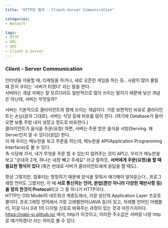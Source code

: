 ```yaml
---
title: "HTTP란 뭘까 - Client-Server Communication"

categories:
- Network

tags:
- HTTP
- URL
- URI
- Client & Server
---
```

### Client - Server Communication
인터넷을 이용할 때, 티케팅을 하거나, 새로 오픈한 게임을 하는 등.. 사람이 많이 몰릴 때 흔히 우리는 '서버가 터졌다' 라는 말을 한다.  
서버라는 개념 자체는 잘 모르더라도 일반적으로 많이 쓰이는 말이기 때문에 낯선 개념은 아닌데, 서버는 무엇일까?  
  
서버는 기본적으로 클라이언트와 함께 쓰이는 개념이다. 가장 보편적인 비유로 클라이언트는 손님(글자 그대로), 서버는 식당 등에 비유를 많이 한다. (여기에 Database가 들어오면 보통 주방 내지 냉장고 정도로 비유한다.)  
클라이언트가 음식을 주문(요청) 하면, 서버는 주문 받은 음식을 서빙(Serving. 왜 Server인지 알 수 있다)(응답) 한다.  
이 때 우리는 메뉴판을 보고 주문을 하는데, 메뉴판을 API(Application Programming Interface)로 볼 수 있다.  
즉 식당에 가서, 내가 무엇을 주문 할 수 있는지 알려주는 것이 API고, 우리가 메뉴판을 보고 "순대국 2개, 하나는 내장 빼고 주세요" 라고 말하듯, **서버에게 주문(요청)을 할 때 필요한 형식이 있다** (혹은 반대로 서버가 클라이언트에게 응답을 할 때도).  
  
항상 그렇지만, 컴퓨터는 멍청하기 때문에 양식을 맞춰서 얘기해야 알아듣는다.. 프로그래밍 언어도 그랬지만, 이 때 **서로 통신하는 언어, 문법(뿐만 아니라 다양한 제반사항 등)을 정의 한것이 Protocol**이고 그 중 하나가 HTTP이다.  
HTTP는 OSI Model의 네트워크 계층도에서, 가장 상단의 Application Layer 프로토콜이다. 프로그래밍 언어에서 가장 고레벨언어(JAVA 등)이 있고, 저레벨 언어인 어쎔블리, 이걸 다시 0과 1의 디지털 신호로 바꿔주는 과정이 있는 것과 마찬가지이다.  
https://nabi-yi.github.io/ 에서, http가 이것이고, 이러한 주소값은 서버랑 나랑 http로 얘기하겠다! 라는 의미로 볼 수 있다.  



